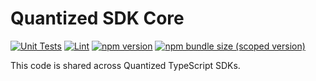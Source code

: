 # Quantized SDK Core

[![Unit Tests](https://github.com/quantized-finance/quantized-sdk-core/workflows/Unit%20Tests/badge.svg)](https://github.com/quantized-finance/quantized-sdk-core/actions?query=workflow%3A%22Unit+Tests%22)
[![Lint](https://github.com/quantized-finance/quantized-sdk-core/workflows/Lint/badge.svg)](https://github.com/quantized-finance/quantized-sdk-core/actions?query=workflow%3ALint)
[![npm version](https://img.shields.io/npm/v/@uniswap/sdk-core/latest.svg)](https://www.npmjs.com/package/@quantized/sdk-core/v/latest)
[![npm bundle size (scoped version)](https://img.shields.io/bundlephobia/minzip/@uniswap/sdk-core/latest.svg)](https://bundlephobia.com/result?p=@quantized/sdk-core@latest)

This code is shared across Quantized TypeScript SDKs.
